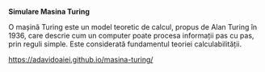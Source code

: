 **Simulare Masina Turing**

O mașină Turing este un model teoretic de calcul, propus de Alan Turing în 1936, care descrie cum un computer poate procesa informații pas cu pas, prin reguli simple. Este considerată fundamentul teoriei calculabilității.

https://adavidoaiei.github.io/masina-turing/
